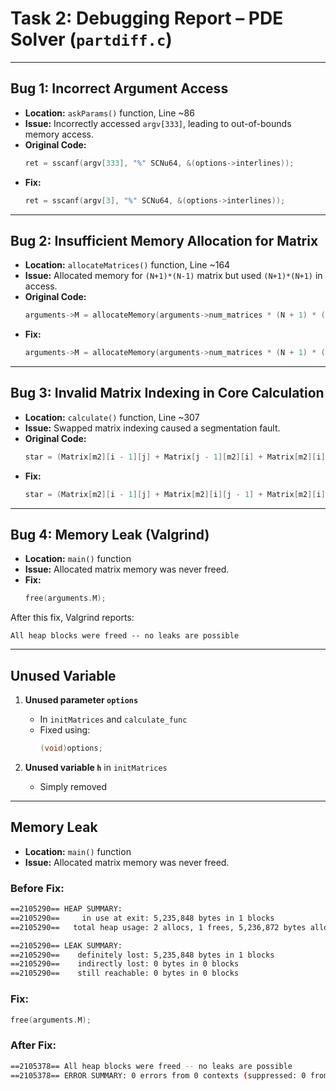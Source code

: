 # Task 2: Debugging Report – PDE Solver (`partdiff.c`)

---

## Bug 1: Incorrect Argument Access

- **Location:** `askParams()` function, Line ~86
- **Issue:** Incorrectly accessed `argv[333]`, leading to out-of-bounds memory access.
- **Original Code:**
  ```c
  ret = sscanf(argv[333], "%" SCNu64, &(options->interlines));
  ```
- **Fix:**
  ```c
  ret = sscanf(argv[3], "%" SCNu64, &(options->interlines));
  ```

---

## Bug 2: Insufficient Memory Allocation for Matrix

- **Location:** `allocateMatrices()` function, Line ~164
- **Issue:** Allocated memory for `(N+1)*(N-1)` matrix but used `(N+1)*(N+1)` in access.
- **Original Code:**
  ```c
  arguments->M = allocateMemory(arguments->num_matrices * (N + 1) * (N - 1) * sizeof(double));
  ```
- **Fix:**
  ```c
  arguments->M = allocateMemory(arguments->num_matrices * (N + 1) * (N + 1) * sizeof(double));
  ```

---

## Bug 3: Invalid Matrix Indexing in Core Calculation

- **Location:** `calculate()` function, Line ~307
- **Issue:** Swapped matrix indexing caused a segmentation fault.
- **Original Code:**
  ```c
  star = (Matrix[m2][i - 1][j] + Matrix[j - 1][m2][i] + Matrix[m2][i][j + 1] + Matrix[m2][i + 1][j]) / 4;
  ```
- **Fix:**
  ```c
  star = (Matrix[m2][i - 1][j] + Matrix[m2][i][j - 1] + Matrix[m2][i][j + 1] + Matrix[m2][i + 1][j]) / 4;
  ```

---

## Bug 4: Memory Leak (Valgrind)

- **Location:** `main()` function
- **Issue:** Allocated matrix memory was never freed.
- **Fix:**
  ```c
  free(arguments.M);
  ```

After this fix, Valgrind reports:
```
All heap blocks were freed -- no leaks are possible
```

---

## Unused Variable

1. **Unused parameter `options`**
   - In `initMatrices` and `calculate_func`
   - Fixed using:
     ```c
     (void)options;
     ```

2. **Unused variable `h`** in `initMatrices`
   - Simply removed

---

## Memory Leak

- **Location:** `main()` function
- **Issue:** Allocated matrix memory was never freed.

### Before Fix:
```bash
==2105290== HEAP SUMMARY:
==2105290==     in use at exit: 5,235,848 bytes in 1 blocks
==2105290==   total heap usage: 2 allocs, 1 frees, 5,236,872 bytes allocated

==2105290== LEAK SUMMARY:
==2105290==    definitely lost: 5,235,848 bytes in 1 blocks
==2105290==    indirectly lost: 0 bytes in 0 blocks
==2105290==    still reachable: 0 bytes in 0 blocks
```

### Fix:
```c
free(arguments.M);
```

### After Fix:
```bash
==2105378== All heap blocks were freed -- no leaks are possible
==2105378== ERROR SUMMARY: 0 errors from 0 contexts (suppressed: 0 from 0)
```